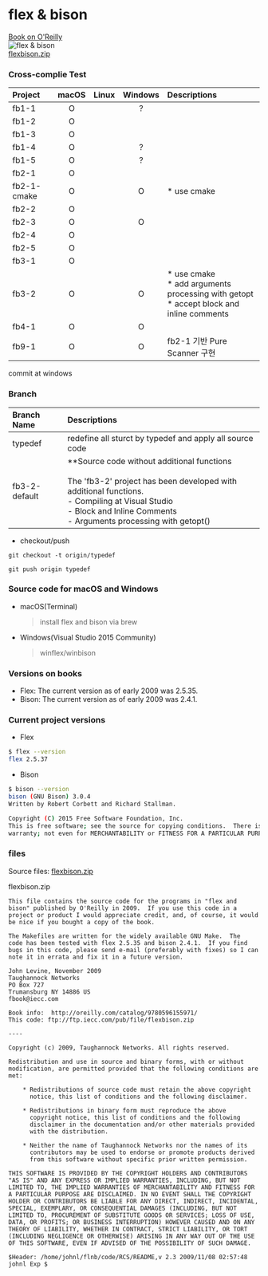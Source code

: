 # flex & bison

[Book on O'Reilly](http://shop.oreilly.com/product/9780596155988.do)  
![flex & bison](https://user-images.githubusercontent.com/1563133/52050641-8a77b800-2594-11e9-89f3-6499281be157.gif)  
[flexbison.zip](https://github.com/kiros33/flex-bison/files/2817025/flexbison.zip)  

### Cross-complie Test
| Project | macOS | Linux | Windows | Descriptions |
| :--- | :---: | :---: | :---: | :--- |
| fb1-1 | O | | ? | |
| fb1-2 | O | | | |
| fb1-3 | O | | | |
| fb1-4 | O | | ? | |
| fb1-5 | O | | ? | |
| fb2-1 | O | | | |
| fb2-1-cmake | O | | O | * use cmake |
| fb2-2 | O | | | |
| fb2-3 | O | | O | |
| fb2-4 | O | | | |
| fb2-5 | O | | | |
| fb3-1 | O | | | |
| fb3-2 | O | | O | * use cmake<br>* add arguments processing with getopt<br>* accept block and inline comments |
| fb4-1 | O | | O | |
| fb9-1 | O | | O | fb2-1 기반 Pure Scanner 구현 |

commit at windows

### Branch

| Branch Name | Descriptions |
| :--- | :--- |
| typedef | redefine all sturct by typedef and apply all source code |
| fb3-2-default | **Source code without additional functions<br><br>The 'fb3-2' project has been developed with additional functions.<br>  - Compiling at Visual Studio<br>  - Block and Inline Comments<br>  - Arguments processing with getopt()  |

* checkout/push

```
git checkout -t origin/typedef
```

```
git push origin typedef
```

### Source code for macOS and Windows
* macOS(Terminal)
  > install flex and bison via brew
* Windows(Visual Studio 2015 Community)
  > winflex/winbison

### Versions on books

* Flex: The current version as of early 2009 was 2.5.35.
* Bison: The current version as of early 2009 was 2.4.1.

### Current project versions
* Flex

```bash
$ flex --version
flex 2.5.37
```

* Bison

```bash
$ bison --version
bison (GNU Bison) 3.0.4
Written by Robert Corbett and Richard Stallman.

Copyright (C) 2015 Free Software Foundation, Inc.
This is free software; see the source for copying conditions.  There is NO
warranty; not even for MERCHANTABILITY or FITNESS FOR A PARTICULAR PURPOSE.
```

### files
Source files: [flexbison.zip](https://github.com/kiros33/flex-bison/files/2817025/flexbison.zip)

flexbison.zip
```text
This file contains the source code for the programs in "flex and
bison" published by O'Reilly in 2009.  If you use this code in a
project or product I would appreciate credit, and, of course, it would
be nice if you bought a copy of the book.

The Makefiles are written for the widely available GNU Make.  The
code has been tested with flex 2.5.35 and bison 2.4.1.  If you find
bugs in this code, please send e-mail (preferably with fixes) so I can
note it in errata and fix it in a future version.

John Levine, November 2009
Taughannock Networks
PO Box 727
Trumansburg NY 14886 US
fbook@iecc.com

Book info:  http://oreilly.com/catalog/9780596155971/
This code: ftp://ftp.iecc.com/pub/file/flexbison.zip

---- 

Copyright (c) 2009, Taughannock Networks. All rights reserved.

Redistribution and use in source and binary forms, with or without
modification, are permitted provided that the following conditions are
met:

    * Redistributions of source code must retain the above copyright
      notice, this list of conditions and the following disclaimer.

    * Redistributions in binary form must reproduce the above
      copyright notice, this list of conditions and the following
      disclaimer in the documentation and/or other materials provided
      with the distribution.

    * Neither the name of Taughannock Networks nor the names of its
      contributors may be used to endorse or promote products derived
      from this software without specific prior written permission.

THIS SOFTWARE IS PROVIDED BY THE COPYRIGHT HOLDERS AND CONTRIBUTORS
"AS IS" AND ANY EXPRESS OR IMPLIED WARRANTIES, INCLUDING, BUT NOT
LIMITED TO, THE IMPLIED WARRANTIES OF MERCHANTABILITY AND FITNESS FOR
A PARTICULAR PURPOSE ARE DISCLAIMED. IN NO EVENT SHALL THE COPYRIGHT
HOLDER OR CONTRIBUTORS BE LIABLE FOR ANY DIRECT, INDIRECT, INCIDENTAL,
SPECIAL, EXEMPLARY, OR CONSEQUENTIAL DAMAGES (INCLUDING, BUT NOT
LIMITED TO, PROCUREMENT OF SUBSTITUTE GOODS OR SERVICES; LOSS OF USE,
DATA, OR PROFITS; OR BUSINESS INTERRUPTION) HOWEVER CAUSED AND ON ANY
THEORY OF LIABILITY, WHETHER IN CONTRACT, STRICT LIABILITY, OR TORT
(INCLUDING NEGLIGENCE OR OTHERWISE) ARISING IN ANY WAY OUT OF THE USE
OF THIS SOFTWARE, EVEN IF ADVISED OF THE POSSIBILITY OF SUCH DAMAGE.

$Header: /home/johnl/flnb/code/RCS/README,v 2.3 2009/11/08 02:57:48 johnl Exp $
```
